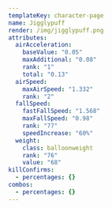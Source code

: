 ```yaml
---
templateKey: character-page
name: Jigglypuff
render: /img/jigglypuff.png
attributes:
  airAcceleration:
    baseValue: "0.05"
    maxAdditional: "0.08"
    rank: "1"
    total: "0.13"
  airSpeed:
    maxAirSpeed: "1.332"
    rank: "2"
  fallSpeed:
    fastFallSpeed: "1.568"
    maxFallSpeed: "0.98"
    rank: "77"
    speedIncrease: "60%"
  weight:
    class: balloonweight
    rank: "76"
    value: "68"
killConfirms:
  - percentages: {}
combos:
  - percentages: {}
---
```

